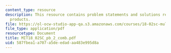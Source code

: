 ```yaml
---
content_type: resource
description: This resource contains problem statements and solutions related to dot
  products.
file: https://ol-ocw-studio-app-qa.s3.amazonaws.com/courses/18-02sc-multivariable-calculus-fall-2010/587fbea1a707a5deedadaa483e995d8a_MIT18_02SC_pb_2_comb.pdf
file_type: application/pdf
resourcetype: Document
title: MIT18_02SC_pb_2_comb.pdf
uid: 587fbea1-a707-a5de-edad-aa483e995d8a
---
```

